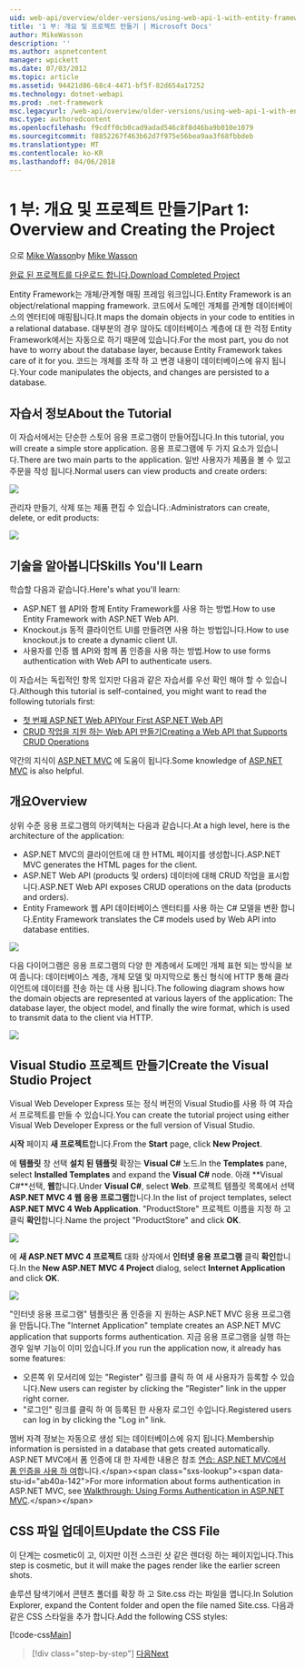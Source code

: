 ```yaml
---
uid: web-api/overview/older-versions/using-web-api-1-with-entity-framework-5/using-web-api-with-entity-framework-part-1
title: '1 부: 개요 및 프로젝트 만들기 | Microsoft Docs'
author: MikeWasson
description: ''
ms.author: aspnetcontent
manager: wpickett
ms.date: 07/03/2012
ms.topic: article
ms.assetid: 94421d86-68c4-4471-bf5f-82d654a17252
ms.technology: dotnet-webapi
ms.prod: .net-framework
msc.legacyurl: /web-api/overview/older-versions/using-web-api-1-with-entity-framework-5/using-web-api-with-entity-framework-part-1
msc.type: authoredcontent
ms.openlocfilehash: f9cdff0cb0cad9adad546c8f8d46ba9b010e1079
ms.sourcegitcommit: f8852267f463b62d7f975e56bea9aa3f68fbbdeb
ms.translationtype: MT
ms.contentlocale: ko-KR
ms.lasthandoff: 04/06/2018
---
```

<a name="part-1-overview-and-creating-the-project"></a><span data-ttu-id="ab40a-102">1 부: 개요 및 프로젝트 만들기</span><span class="sxs-lookup"><span data-stu-id="ab40a-102">Part 1: Overview and Creating the Project</span></span>
====================
<span data-ttu-id="ab40a-103">으로 [Mike Wasson](https://github.com/MikeWasson)</span><span class="sxs-lookup"><span data-stu-id="ab40a-103">by [Mike Wasson](https://github.com/MikeWasson)</span></span>

[<span data-ttu-id="ab40a-104">완료 된 프로젝트를 다운로드 합니다.</span><span class="sxs-lookup"><span data-stu-id="ab40a-104">Download Completed Project</span></span>](http://code.msdn.microsoft.com/ASP-NET-Web-API-with-afa30545)

<span data-ttu-id="ab40a-105">Entity Framework는 개체/관계형 매핑 프레임 워크입니다.</span><span class="sxs-lookup"><span data-stu-id="ab40a-105">Entity Framework is an object/relational mapping framework.</span></span> <span data-ttu-id="ab40a-106">코드에서 도메인 개체를 관계형 데이터베이스의 엔터티에 매핑됩니다.</span><span class="sxs-lookup"><span data-stu-id="ab40a-106">It maps the domain objects in your code to entities in a relational database.</span></span> <span data-ttu-id="ab40a-107">대부분의 경우 않아도 데이터베이스 계층에 대 한 걱정 Entity Framework에서는 자동으로 하기 때문에 있습니다.</span><span class="sxs-lookup"><span data-stu-id="ab40a-107">For the most part, you do not have to worry about the database layer, because Entity Framework takes care of it for you.</span></span> <span data-ttu-id="ab40a-108">코드는 개체를 조작 하 고 변경 내용이 데이터베이스에 유지 됩니다.</span><span class="sxs-lookup"><span data-stu-id="ab40a-108">Your code manipulates the objects, and changes are persisted to a database.</span></span>

## <a name="about-the-tutorial"></a><span data-ttu-id="ab40a-109">자습서 정보</span><span class="sxs-lookup"><span data-stu-id="ab40a-109">About the Tutorial</span></span>

<span data-ttu-id="ab40a-110">이 자습서에서는 단순한 스토어 응용 프로그램이 만들어집니다.</span><span class="sxs-lookup"><span data-stu-id="ab40a-110">In this tutorial, you will create a simple store application.</span></span> <span data-ttu-id="ab40a-111">응용 프로그램에 두 가지 요소가 있습니다.</span><span class="sxs-lookup"><span data-stu-id="ab40a-111">There are two main parts to the application.</span></span> <span data-ttu-id="ab40a-112">일반 사용자가 제품을 볼 수 있고 주문을 작성 됩니다.</span><span class="sxs-lookup"><span data-stu-id="ab40a-112">Normal users can view products and create orders:</span></span>

![](using-web-api-with-entity-framework-part-1/_static/image1.png)

<span data-ttu-id="ab40a-113">관리자 만들기, 삭제 또는 제품 편집 수 있습니다.:</span><span class="sxs-lookup"><span data-stu-id="ab40a-113">Administrators can create, delete, or edit products:</span></span>

![](using-web-api-with-entity-framework-part-1/_static/image2.png)

## <a name="skills-youll-learn"></a><span data-ttu-id="ab40a-114">기술을 알아봅니다</span><span class="sxs-lookup"><span data-stu-id="ab40a-114">Skills You'll Learn</span></span>

<span data-ttu-id="ab40a-115">학습할 다음과 같습니다.</span><span class="sxs-lookup"><span data-stu-id="ab40a-115">Here's what you'll learn:</span></span>

- <span data-ttu-id="ab40a-116">ASP.NET 웹 API와 함께 Entity Framework를 사용 하는 방법.</span><span class="sxs-lookup"><span data-stu-id="ab40a-116">How to use Entity Framework with ASP.NET Web API.</span></span>
- <span data-ttu-id="ab40a-117">Knockout.js 동적 클라이언트 UI를 만들려면 사용 하는 방법입니다.</span><span class="sxs-lookup"><span data-stu-id="ab40a-117">How to use knockout.js to create a dynamic client UI.</span></span>
- <span data-ttu-id="ab40a-118">사용자를 인증 웹 API와 함께 폼 인증을 사용 하는 방법.</span><span class="sxs-lookup"><span data-stu-id="ab40a-118">How to use forms authentication with Web API to authenticate users.</span></span>

<span data-ttu-id="ab40a-119">이 자습서는 독립적인 항목 있지만 다음과 같은 자습서를 우선 확인 해야 할 수 있습니다.</span><span class="sxs-lookup"><span data-stu-id="ab40a-119">Although this tutorial is self-contained, you might want to read the following tutorials first:</span></span>

- [<span data-ttu-id="ab40a-120">첫 번째 ASP.NET Web API</span><span class="sxs-lookup"><span data-stu-id="ab40a-120">Your First ASP.NET Web API</span></span>](../../getting-started-with-aspnet-web-api/tutorial-your-first-web-api.md)
- [<span data-ttu-id="ab40a-121">CRUD 작업을 지원 하는 Web API 만들기</span><span class="sxs-lookup"><span data-stu-id="ab40a-121">Creating a Web API that Supports CRUD Operations</span></span>](../creating-a-web-api-that-supports-crud-operations.md)

<span data-ttu-id="ab40a-122">약간의 지식이 [ASP.NET MVC](../../../../mvc/index.md) 에 도움이 됩니다.</span><span class="sxs-lookup"><span data-stu-id="ab40a-122">Some knowledge of [ASP.NET MVC](../../../../mvc/index.md) is also helpful.</span></span>

## <a name="overview"></a><span data-ttu-id="ab40a-123">개요</span><span class="sxs-lookup"><span data-stu-id="ab40a-123">Overview</span></span>

<span data-ttu-id="ab40a-124">상위 수준 응용 프로그램의 아키텍처는 다음과 같습니다.</span><span class="sxs-lookup"><span data-stu-id="ab40a-124">At a high level, here is the architecture of the application:</span></span>

- <span data-ttu-id="ab40a-125">ASP.NET MVC의 클라이언트에 대 한 HTML 페이지를 생성합니다.</span><span class="sxs-lookup"><span data-stu-id="ab40a-125">ASP.NET MVC generates the HTML pages for the client.</span></span>
- <span data-ttu-id="ab40a-126">ASP.NET Web API (products 및 orders) 데이터에 대해 CRUD 작업을 표시합니다.</span><span class="sxs-lookup"><span data-stu-id="ab40a-126">ASP.NET Web API exposes CRUD operations on the data (products and orders).</span></span>
- <span data-ttu-id="ab40a-127">Entity Framework 웹 API 데이터베이스 엔터티를 사용 하는 C# 모델을 변환 합니다.</span><span class="sxs-lookup"><span data-stu-id="ab40a-127">Entity Framework translates the C# models used by Web API into database entities.</span></span>

![](using-web-api-with-entity-framework-part-1/_static/image3.png)

<span data-ttu-id="ab40a-128">다음 다이어그램은 응용 프로그램의 다양 한 계층에서 도메인 개체 표현 되는 방식을 보여 줍니다: 데이터베이스 계층, 개체 모델 및 마지막으로 통신 형식에 HTTP 통해 클라이언트에 데이터를 전송 하는 데 사용 됩니다.</span><span class="sxs-lookup"><span data-stu-id="ab40a-128">The following diagram shows how the domain objects are represented at various layers of the application: The database layer, the object model, and finally the wire format, which is used to transmit data to the client via HTTP.</span></span>

![](using-web-api-with-entity-framework-part-1/_static/image4.png)

## <a name="create-the-visual-studio-project"></a><span data-ttu-id="ab40a-129">Visual Studio 프로젝트 만들기</span><span class="sxs-lookup"><span data-stu-id="ab40a-129">Create the Visual Studio Project</span></span>

<span data-ttu-id="ab40a-130">Visual Web Developer Express 또는 정식 버전의 Visual Studio를 사용 하 여 자습서 프로젝트를 만들 수 있습니다.</span><span class="sxs-lookup"><span data-stu-id="ab40a-130">You can create the tutorial project using either Visual Web Developer Express or the full version of Visual Studio.</span></span>

<span data-ttu-id="ab40a-131">**시작** 페이지 **새 프로젝트**합니다.</span><span class="sxs-lookup"><span data-stu-id="ab40a-131">From the **Start** page, click **New Project**.</span></span>

<span data-ttu-id="ab40a-132">에 **템플릿** 창 선택 **설치 된 템플릿** 확장는 **Visual C#** 노드.</span><span class="sxs-lookup"><span data-stu-id="ab40a-132">In the **Templates** pane, select **Installed Templates** and expand the **Visual C#** node.</span></span> <span data-ttu-id="ab40a-133">아래 **Visual C#**선택, **웹**합니다.</span><span class="sxs-lookup"><span data-stu-id="ab40a-133">Under **Visual C#**, select **Web**.</span></span> <span data-ttu-id="ab40a-134">프로젝트 템플릿 목록에서 선택 **ASP.NET MVC 4 웹 응용 프로그램**합니다.</span><span class="sxs-lookup"><span data-stu-id="ab40a-134">In the list of project templates, select **ASP.NET MVC 4 Web Application**.</span></span> <span data-ttu-id="ab40a-135">"ProductStore" 프로젝트 이름을 지정 하 고 클릭 **확인**합니다.</span><span class="sxs-lookup"><span data-stu-id="ab40a-135">Name the project "ProductStore" and click **OK**.</span></span>

![](using-web-api-with-entity-framework-part-1/_static/image5.png)

<span data-ttu-id="ab40a-136">에 **새 ASP.NET MVC 4 프로젝트** 대화 상자에서 **인터넷 응용 프로그램** 클릭 **확인**합니다.</span><span class="sxs-lookup"><span data-stu-id="ab40a-136">In the **New ASP.NET MVC 4 Project** dialog, select **Internet Application** and click **OK**.</span></span>

![](using-web-api-with-entity-framework-part-1/_static/image6.png)

<span data-ttu-id="ab40a-137">"인터넷 응용 프로그램" 템플릿은 폼 인증을 지 원하는 ASP.NET MVC 응용 프로그램을 만듭니다.</span><span class="sxs-lookup"><span data-stu-id="ab40a-137">The "Internet Application" template creates an ASP.NET MVC application that supports forms authentication.</span></span> <span data-ttu-id="ab40a-138">지금 응용 프로그램을 실행 하는 경우 일부 기능이 이미 있습니다.</span><span class="sxs-lookup"><span data-stu-id="ab40a-138">If you run the application now, it already has some features:</span></span>

- <span data-ttu-id="ab40a-139">오른쪽 위 모서리에 있는 "Register" 링크를 클릭 하 여 새 사용자가 등록할 수 있습니다.</span><span class="sxs-lookup"><span data-stu-id="ab40a-139">New users can register by clicking the "Register" link in the upper right corner.</span></span>
- <span data-ttu-id="ab40a-140">"로그인" 링크를 클릭 하 여 등록된 한 사용자 로그인 수입니다.</span><span class="sxs-lookup"><span data-stu-id="ab40a-140">Registered users can log in by clicking the "Log in" link.</span></span>

<span data-ttu-id="ab40a-141">멤버 자격 정보는 자동으로 생성 되는 데이터베이스에 유지 됩니다.</span><span class="sxs-lookup"><span data-stu-id="ab40a-141">Membership information is persisted in a database that gets created automatically.</span></span> <span data-ttu-id="ab40a-142">ASP.NET MVC에서 폼 인증에 대 한 자세한 내용은 참조 [연습: ASP.NET MVC에서 폼 인증을 사용 하 여](https://msdn.microsoft.com/library/ff398049(VS.98).aspx)합니다.</span><span class="sxs-lookup"><span data-stu-id="ab40a-142">For more information about forms authentication in ASP.NET MVC, see [Walkthrough: Using Forms Authentication in ASP.NET MVC](https://msdn.microsoft.com/library/ff398049(VS.98).aspx).</span></span>

## <a name="update-the-css-file"></a><span data-ttu-id="ab40a-143">CSS 파일 업데이트</span><span class="sxs-lookup"><span data-stu-id="ab40a-143">Update the CSS File</span></span>

<span data-ttu-id="ab40a-144">이 단계는 cosmetic이 고, 이지만 이전 스크린 샷 같은 렌더링 하는 페이지입니다.</span><span class="sxs-lookup"><span data-stu-id="ab40a-144">This step is cosmetic, but it will make the pages render like the earlier screen shots.</span></span>

<span data-ttu-id="ab40a-145">솔루션 탐색기에서 콘텐츠 폴더를 확장 하 고 Site.css 라는 파일을 엽니다.</span><span class="sxs-lookup"><span data-stu-id="ab40a-145">In Solution Explorer, expand the Content folder and open the file named Site.css.</span></span> <span data-ttu-id="ab40a-146">다음과 같은 CSS 스타일을 추가 합니다.</span><span class="sxs-lookup"><span data-stu-id="ab40a-146">Add the following CSS styles:</span></span>

[!code-css[Main](using-web-api-with-entity-framework-part-1/samples/sample1.css)]

> [!div class="step-by-step"]
> [<span data-ttu-id="ab40a-147">다음</span><span class="sxs-lookup"><span data-stu-id="ab40a-147">Next</span></span>](using-web-api-with-entity-framework-part-2.md)
